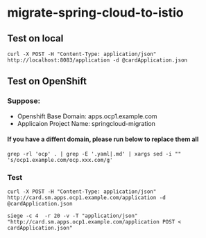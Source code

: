 # migrate-spring-cloud-to-istio

## Test on local
```
curl -X POST -H "Content-Type: application/json" http://localhost:8083/application -d @cardApplication.json
```

## Test on OpenShift
### Suppose:
* Openshift Base Domain: apps.ocp1.example.com
* Applicaion Project Name: springcloud-migration

#### If you have a diffent domain, please run below to replace them all
```
grep -rl 'ocp' . | grep -E '.yaml|.md' | xargs sed -i "" 's/ocp1.example.com/ocp.xxx.com/g'
```

### Test

```
curl -X POST -H "Content-Type: application/json" http://card.sm.apps.ocp1.example.com/application -d @cardApplication.json

siege -c 4  -r 20 -v -T "application/json" "http://card.sm.apps.ocp1.example.com/application POST < cardApplication.json"
```
